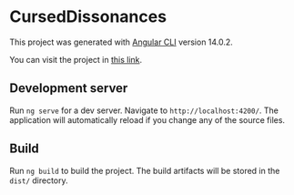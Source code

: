 # CursedDissonances

This project was generated with [Angular CLI](https://github.com/angular/angular-cli) version 14.0.2.

You can visit the project in [this link](www.cursedweb.com).

## Development server

Run `ng serve` for a dev server. Navigate to `http://localhost:4200/`. The application will automatically reload if you change any of the source files.

## Build

Run `ng build` to build the project. The build artifacts will be stored in the `dist/` directory.
